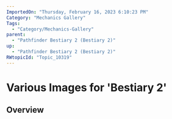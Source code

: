 ```yaml
---
ImportedOn: "Thursday, February 16, 2023 6:10:23 PM"
Category: "Mechanics Gallery"
Tags:
  - "Category/Mechanics-Gallery"
parent:
  - "Pathfinder Bestiary 2 (Bestiary 2)"
up:
  - "Pathfinder Bestiary 2 (Bestiary 2)"
RWtopicId: "Topic_10319"
---
```

# Various Images for 'Bestiary 2'
## Overview
